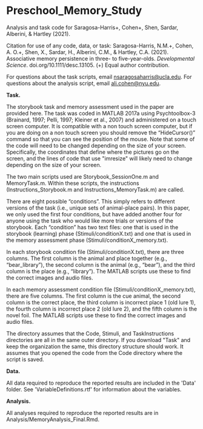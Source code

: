 # Preschool_Memory_Study
Analysis and task code for Saragosa-Harris+, Cohen+, Shen, Sardar, Alberini, & Hartley (2021). 

Citation for use of any code, data, or task: Saragosa-Harris, N.M.+, Cohen, A. O.+, Shen, X., Sardar, H., Alberini, C.M., & Hartley, C.A. (2021). Associative memory persistence in three- to five-year-olds. *Developmental Science*. doi.org/10.1111/desc.13105. (+) Equal author contribution.

For questions about the task scripts, email nsaragosaharris@ucla.edu. For questions about the analysis script, email ali.cohen@nyu.edu.

**Task.**

The storybook task and memory assessment used in the paper are provided here. The task was coded in MATLAB 2017a using Psychtoolbox-3 (Brainard, 1997; Pelli, 1997; Kleiner et al., 2007) and administered on a touch screen computer. It is compatible with a non touch screen computer, but if you are doing on a non touch screen you should remove the “HideCursor()” command so that you can see the position of the mouse.
Note that some of the code will need to be changed depending on the size of your screen. Specifically, the coordinates that define where the pictures go on the screen, and the lines of code that use "imresize" will likely need to change depending on the size of your screen.

The two main scripts used are Storybook_SessionOne.m and MemoryTask.m. Within these scripts, the instructions (Instructions_Storybook.m and Instructions_MemoryTask.m) are called.

There are eight possible “conditions”. This simply refers to different versions of the task (i.e., unique sets of animal-place pairs). In this paper, we only used the first four conditions, but have added another four for anyone using the task who would like more trials or versions of the storybook. Each “condition” has two text files: one that is used in the storybook (learning) phase (Stimuli/conditionX.txt) and one that is used in the memory assessment phase (Stimuli/conditionX_memory.txt).

In each storybook condition file (Stimuli/conditionX.txt), there are three columns. The first column is the animal and place together (e.g., “bear_library”), the second column is the animal (e.g., “bear”), and the third column is the place (e.g., “library”). The MATLAB scripts use these to find the correct images and audio files.

In each memory assessment condition file (Stimuli/conditionX_memory.txt), there are five columns. The first column is the cue animal, the second column is the correct place, the third column is incorrect place 1 (old lure 1), the fourth column is incorrect place 2 (old lure 2), and the fifth column is the novel foil. The MATLAB scripts use these to find the correct images and audio files.

The directory assumes that the Code, Stimuli, and TaskInstructions directories are all in the same outer directory. If you download "Task" and keep the organization the same, this directory structure should work. It assumes that you opened the code from the Code directory where the script is saved.

**Data.**

All data required to reproduce the reported results are included in the 'Data' folder. See 'VariableDefinitions.rtf' for information about the variables.

**Analysis.**

All analyses required to reproduce the reported results are in Analysis/MemoryAnalysis_Final.Rmd.
